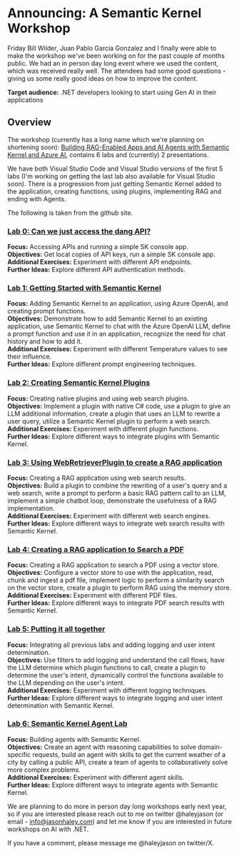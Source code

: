 # Announcing: A Semantic Kernel Workshop

Friday Bill Wilder, Juan Pablo Garcia Gonzalez and I finally were able to make the workshop we've been working on for the past couple of months public. We had an in person day long event where we used the content, which was received really well. The attendees had some good questions - giving us some really good ideas on how to improve the content.

**Target audience:** .NET developers looking to start using Gen AI in their applications

## Overview

The workshop (currently has a long name which we're planning on shortening soon): [Building RAG-Enabled Apps and AI Agents with Semantic Kernel and Azure AI](https://github.com/bostonazure/rag-vector-agent-semantic-kernel), contains 6 labs and (currently) 2 presentations.

We have both Visual Studio Code and Visual Studio versions of the first 5 labs (I'm working on getting the last lab also available for Visual Studio soon). There is a progression from just getting Semantic Kernel added to the application, creating functions, using plugins, implementing RAG and ending with Agents.

The following is taken from the github site.

### [Lab 0: Can we just access the dang API?](https://github.com/bostonazure/rag-vector-agent-semantic-kernel/blob/main/labs/lab0/readme.md)
**Focus:** Accessing APIs and running a simple SK console app. <br/>
**Objectives:** Get local copies of API keys, run a simple SK console app. <br/>
**Additional Exercises:** Experiment with different API endpoints. <br/>
**Further Ideas:** Explore different API authentication methods. <br/>

### [Lab 1: Getting Started with Semantic Kernel](https://github.com/bostonazure/rag-vector-agent-semantic-kernel/blob/main/labs/lab1/readme.md)
**Focus:** Adding Semantic Kernel to an application, using Azure OpenAI, and creating prompt functions.<br/>
**Objectives:** Demonstrate how to add Semantic Kernel to an existing application, use Semantic Kernel to chat with the Azure OpenAI LLM, define a prompt function and use it in an application, recognize the need for chat history and how to add it.<br/>
**Additional Exercises:** Experiment with different Temperature values to see their influence.<br/>
**Further Ideas:** Explore different prompt engineering techniques.<br/>

### [Lab 2: Creating Semantic Kernel Plugins](https://github.com/bostonazure/rag-vector-agent-semantic-kernel/blob/main/labs/lab2/readme.md)
**Focus:** Creating native plugins and using web search plugins.<br/>
**Objectives:** Implement a plugin with native C# code, use a plugin to give an LLM additional information, create a plugin that uses an LLM to rewrite a user query, utilize a Semantic Kernel plugin to perform a web search.<br/>
**Additional Exercises:** Experiment with different plugin functions.<br/>
**Further Ideas:** Explore different ways to integrate plugins with Semantic Kernel.<br/>

### [Lab 3: Using WebRetrieverPlugin to create a RAG application](https://github.com/bostonazure/rag-vector-agent-semantic-kernel/blob/main/labs/lab3/readme.md)
**Focus:** Creating a RAG application using web search results.<br/>
**Objectives:** Build a plugin to combine the rewriting of a user's query and a web search, write a prompt to perform a basic RAG pattern call to an LLM, implement a simple chatbot loop, demonstrate the usefulness of a RAG implementation.<br/>
**Additional Exercises:** Experiment with different web search engines.<br/>
**Further Ideas:** Explore different ways to integrate web search results with Semantic Kernel.<br/>

### [Lab 4: Creating a RAG application to Search a PDF](https://github.com/bostonazure/rag-vector-agent-semantic-kernel/blob/main/labs/lab4/readme.md)
**Focus:** Creating a RAG application to search a PDF using a vector store.<br/>
**Objectives:** Configure a vector store to use with the application, read, chunk and ingest a pdf file, implement logic to perform a similarity search on the vector store, create a plugin to perform RAG using the memory store.<br/>
**Additional Exercises:** Experiment with different PDF files.<br/>
**Further Ideas:** Explore different ways to integrate PDF search results with Semantic Kernel.<br/>

### [Lab 5: Putting it all together](https://github.com/bostonazure/rag-vector-agent-semantic-kernel/blob/main/labs/lab5/readme.md)
**Focus:** Integrating all previous labs and adding logging and user intent determination.<br/>
**Objectives:** Use filters to add logging and understand the call flows, have the LLM determine which plugin functions to call, create a plugin to determine the user's intent, dynamically control the functions available to the LLM depending on the user's intent.<br/>
**Additional Exercises:** Experiment with different logging techniques.<br/>
**Further Ideas:** Explore different ways to integrate logging and user intent determination with Semantic Kernel.<br/>

### [Lab 6: Semantic Kernel Agent Lab](https://github.com/bostonazure/rag-vector-agent-semantic-kernel/blob/main/labs/lab6/README.md)
**Focus:** Building agents with Semantic Kernel.<br/>
**Objectives:** Create an agent with reasoning capabilities to solve domain-specific requests, build an agent with skills to get the current weather of a city by calling a public API, create a team of agents to collaboratively solve more complex problems.<br/>
**Additional Exercises:** Experiment with different agent skills.<br/>
**Further Ideas:** Explore different ways to integrate agents with Semantic Kernel.<br/>

We are planning to do more in person day long workshops early next year, so if you are interested please reach out to me on twitter @haleyjason (or email - info@jasonhaley.com) and let me know if you are interested in future workshops on AI with .NET.

If you have a comment, please message me @haleyjason on twitter/X.
